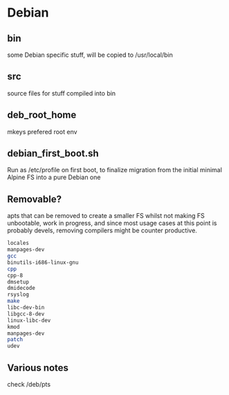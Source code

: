# Debian

## bin

some Debian specific stuff, will be copied to /usr/local/bin

## src

source files for stuff compiled into bin

## deb_root_home

mkeys prefered root env

## debian_first_boot.sh

Run as /etc/profile on first boot, to finalize migration from the initial
minimal Alpine FS into a pure Debian one

## Removable?

apts that can be removed to create a smaller FS whilst not making FS
unbootable, work in progress, and since most usage cases at this point
is probably devels, removing compilers might be counter productive.

```bash
locales
manpages-dev
gcc
binutils-i686-linux-gnu
cpp
cpp-8
dmsetup
dmidecode
rsyslog
make
libc-dev-bin
libgcc-8-dev
linux-libc-dev
kmod
manpages-dev
patch
udev
```

## Various notes

check /deb/pts
